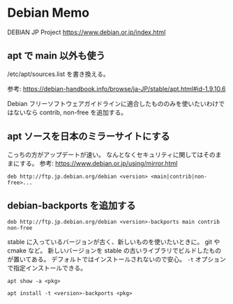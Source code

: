 # Debian Memo
DEBIAN JP Project
https://www.debian.or.jp/index.html


## apt で main 以外も使う
/etc/apt/sources.list を書き換える。

参考: https://debian-handbook.info/browse/ja-JP/stable/apt.html#id-1.9.10.6

Debian フリーソフトウェアガイドラインに適合したもののみを使いたいわけではないなら
contrib, non-free を追加する。


## apt ソースを日本のミラーサイトにする
こっちの方がアップデートが速い。
なんとなくセキュリティに関してはそのままにする。
参考: https://www.debian.or.jp/using/mirror.html

`deb http://ftp.jp.debian.org/debian <version> <main|contrib|non-free>...`


## debian-backports を追加する
`deb http://ftp.jp.debian.org/debian <version>-backports main contrib non-free`

stable に入っているバージョンが古く、新しいものを使いたいときに。
git や cmake など。
新しいバージョンを stable の古いライブラリでビルドしたものが置いてある。
デフォルトではインストールされないので安心。
`-t` オプションで指定インストールできる。

`apt show -a <pkg>`

`apt install -t <version>-backports <pkg>`
